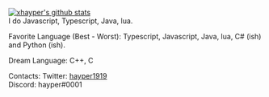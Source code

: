 [![xhayper's github stats](https://github-readme-stats.vercel.app/api?username=xhayper&theme=dark)](https://github.com/anuraghazra/github-readme-stats)<br>
I do Javascript, Typescript, Java, lua.

Favorite Language (Best - Worst): Typescript, Javascript, Java, lua, C# (ish) and Python (ish).

Dream Language: C++, C

Contacts:
Twitter: [hayper1919](https://twitter.com/hayper1919)<br>
Discord: hayper#0001
